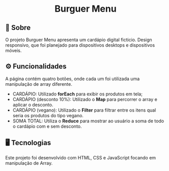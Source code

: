 <div align=center>
<h1>Burguer Menu</h1>
</div>

## 📝 Sobre

O projeto Burguer Menu apresenta um cardápio digital ficticio. 
Design responsivo, que foi planejado para dispositivos desktops e dispositivos móveis.

## ⚙ Funcionalidades

A página contém quatro botões, onde cada um foi utilizada uma manipulação de array diferente.

- CARDÁPIO: Utilizado <strong>forEach</strong> para exibir os produtos em tela;
- CARDÁPIO (desconto 10%): Utilizado o <strong>Map</strong> para percorrer o array e aplicar o desconto.
- CARDÁPIO (vegano): Utilizado o <strong>Filter</strong> para filtrar entre os itens qual seria os produtos do tipo vegano.
- SOMA TOTAL: Utiliza o <strong>Reduce</strong> para mostrar ao usuário a soma de todo o cardápio com e sem desconto.

## 🖥 Tecnologias

Este projeto foi desenvolvido com HTML, CSS e JavaScript focando em manipulação de Array.
